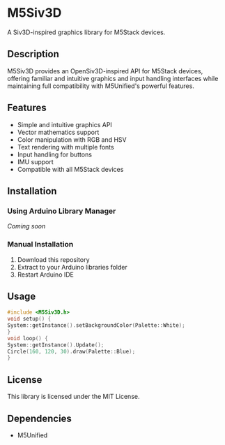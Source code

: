 # M5Siv3D

A Siv3D-inspired graphics library for M5Stack devices.

## Description

M5Siv3D provides an OpenSiv3D-inspired API for M5Stack devices, offering familiar and intuitive graphics and input handling interfaces while maintaining full compatibility with M5Unified's powerful features.

## Features

- Simple and intuitive graphics API
- Vector mathematics support
- Color manipulation with RGB and HSV
- Text rendering with multiple fonts
- Input handling for buttons
- IMU support
- Compatible with all M5Stack devices

## Installation

### Using Arduino Library Manager
*Coming soon*

### Manual Installation
1. Download this repository
2. Extract to your Arduino libraries folder
3. Restart Arduino IDE

## Usage

```cpp
#include <M5Siv3D.h>
void setup() {
System::getInstance().setBackgroundColor(Palette::White);
}
void loop() {
System::getInstance().Update();
Circle(160, 120, 30).draw(Palette::Blue);
}
```


## License

This library is licensed under the MIT License.

## Dependencies

- M5Unified